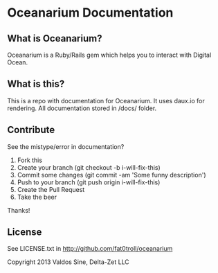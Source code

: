 # Oceanarium Documentation

## What is Oceanarium?

Oceanarium is a Ruby/Rails gem which helps you to interact with Digital Ocean.

## What is this?

This is a repo with documentation for Oceanarium. It uses daux.io for rendering. All documentation stored in /docs/ folder.

## Contribute

See the mistype/error in documentation?

1. Fork this
2. Create your branch (git checkout -b i-will-fix-this)
3. Commit some changes (git commit -am 'Some funny description')
4. Push to your branch (git push origin i-will-fix-this)
5. Create the Pull Request
6. Take the beer

Thanks!

## License

See LICENSE.txt in http://github.com/fat0troll/oceanarium

Copyright 2013 Valdos Sine, Delta-Zet LLC
